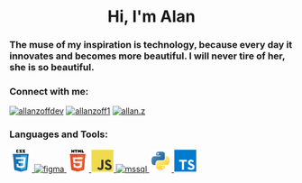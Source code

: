 <h1 align="center">Hi, I'm Alan</h1>
<h3 align="left">The muse of my inspiration is technology, because every day it innovates and becomes more beautiful. I will never tire of her, she is so beautiful.</h3>

<h3 align="left">Connect with me:</h3>
<p align="left">
<a href="https://twitter.com/allanzoffdev" target="blank"><img src="https://img.shields.io/badge/Twitter-1DA1F2?style=for-the-badge&logo=twitter&logoColor=white" alt="allanzoffdev"></a>
<a href="https://www.behance.net/allanzoff1" target="blank"><img src="https://img.shields.io/badge/-Behance-blue?style=for-the-badge&logo=behance&logoColor=white" alt="allanzoff1"></a>
<a href="https://discord.gg/DyTv2huUgh" target="blank"><img src="https://img.shields.io/badge/Discord-7289DA?style=for-the-badge&logo=discord&logoColor=white" alt="allan.z"></a>
</p>

<h3 align="left">Languages and Tools:</h3>
<p align="left"> <a href="https://www.w3schools.com/css/" target="_blank" rel="noreferrer"> <img src="https://raw.githubusercontent.com/devicons/devicon/master/icons/css3/css3-original-wordmark.svg" alt="css3" width="40" height="40"/> </a> <a href="https://www.figma.com/" target="_blank" rel="noreferrer"> <img src="https://www.vectorlogo.zone/logos/figma/figma-icon.svg" alt="figma" width="40" height="40"/> </a> <a href="https://www.w3.org/html/" target="_blank" rel="noreferrer"> <img src="https://raw.githubusercontent.com/devicons/devicon/master/icons/html5/html5-original-wordmark.svg" alt="html5" width="40" height="40"/> </a> <a href="https://developer.mozilla.org/en-US/docs/Web/JavaScript" target="_blank" rel="noreferrer"> <img src="https://raw.githubusercontent.com/devicons/devicon/master/icons/javascript/javascript-original.svg" alt="javascript" width="40" height="40"/> </a> <a href="https://www.microsoft.com/en-us/sql-server" target="_blank" rel="noreferrer"> <img src="https://www.svgrepo.com/show/303229/microsoft-sql-server-logo.svg" alt="mssql" width="40" height="40"/> </a> <a href="https://www.python.org" target="_blank" rel="noreferrer"> <img src="https://raw.githubusercontent.com/devicons/devicon/master/icons/python/python-original.svg" alt="python" width="40" height="40"/> </a> <a href="https://www.typescriptlang.org/" target="_blank" rel="noreferrer"> <img src="https://raw.githubusercontent.com/devicons/devicon/master/icons/typescript/typescript-original.svg" alt="typescript" width="40" height="40"/> </a> </p>
